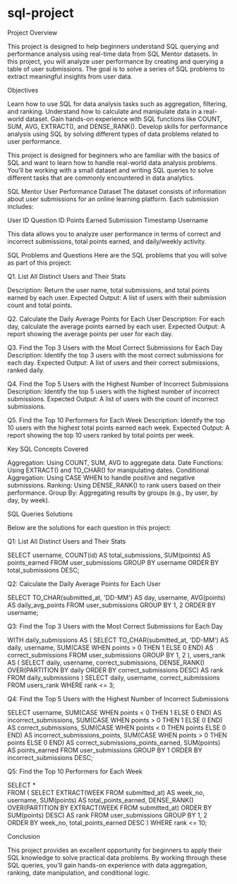 # sql-project

Project Overview

This project is designed to help beginners understand SQL querying and performance analysis using real-time data from SQL Mentor datasets. In this project, you will analyze user performance by creating and querying a table of user submissions. The goal is to solve a series of SQL problems to extract meaningful insights from user data.

Objectives

Learn how to use SQL for data analysis tasks such as aggregation, filtering, and ranking.
Understand how to calculate and manipulate data in a real-world dataset.
Gain hands-on experience with SQL functions like COUNT, SUM, AVG, EXTRACT(), and DENSE_RANK().
Develop skills for performance analysis using SQL by solving different types of data problems related to user performance.


This project is designed for beginners who are familiar with the basics of SQL and want to learn how to handle real-world data analysis problems. You'll be working with a small dataset and writing SQL queries to solve different tasks that are commonly encountered in data analytics.

SQL Mentor User Performance Dataset
The dataset consists of information about user submissions for an online learning platform. Each submission includes:

User ID
Question ID
Points Earned
Submission Timestamp
Username

This data allows you to analyze user performance in terms of correct and incorrect submissions, total points earned, and daily/weekly activity.

SQL Problems and Questions
Here are the SQL problems that you will solve as part of this project:

Q1. List All Distinct Users and Their Stats

Description: Return the user name, total submissions, and total points earned by each user.
Expected Output: A list of users with their submission count and total points.

Q2. Calculate the Daily Average Points for Each User
Description: For each day, calculate the average points earned by each user.
Expected Output: A report showing the average points per user for each day.

Q3. Find the Top 3 Users with the Most Correct Submissions for Each Day
Description: Identify the top 3 users with the most correct submissions for each day.
Expected Output: A list of users and their correct submissions, ranked daily.

Q4. Find the Top 5 Users with the Highest Number of Incorrect Submissions
Description: Identify the top 5 users with the highest number of incorrect submissions.
Expected Output: A list of users with the count of incorrect submissions.

Q5. Find the Top 10 Performers for Each Week
Description: Identify the top 10 users with the highest total points earned each week.
Expected Output: A report showing the top 10 users ranked by total points per week.

Key SQL Concepts Covered

Aggregation: Using COUNT, SUM, AVG to aggregate data.
Date Functions: Using EXTRACT() and TO_CHAR() for manipulating dates.
Conditional Aggregation: Using CASE WHEN to handle positive and negative submissions.
Ranking: Using DENSE_RANK() to rank users based on their performance.
Group By: Aggregating results by groups (e.g., by user, by day, by week).

SQL Queries Solutions

Below are the solutions for each question in this project:

Q1: List All Distinct Users and Their Stats

SELECT 
    username,
    COUNT(id) AS total_submissions,
    SUM(points) AS points_earned
FROM user_submissions
GROUP BY username
ORDER BY total_submissions DESC;


Q2: Calculate the Daily Average Points for Each User


SELECT 
    TO_CHAR(submitted_at, 'DD-MM') AS day,
    username,
    AVG(points) AS daily_avg_points
FROM user_submissions
GROUP BY 1, 2
ORDER BY username;


Q3: Find the Top 3 Users with the Most Correct Submissions for Each Day


WITH daily_submissions AS (
    SELECT 
        TO_CHAR(submitted_at, 'DD-MM') AS daily,
        username,
        SUM(CASE WHEN points > 0 THEN 1 ELSE 0 END) AS correct_submissions
    FROM user_submissions
    GROUP BY 1, 2
),
users_rank AS (
    SELECT 
        daily,
        username,
        correct_submissions,
        DENSE_RANK() OVER(PARTITION BY daily ORDER BY correct_submissions DESC) AS rank
    FROM daily_submissions
)
SELECT 
    daily,
    username,
    correct_submissions
FROM users_rank
WHERE rank <= 3;


Q4: Find the Top 5 Users with the Highest Number of Incorrect Submissions


SELECT 
    username,
    SUM(CASE WHEN points < 0 THEN 1 ELSE 0 END) AS incorrect_submissions,
    SUM(CASE WHEN points > 0 THEN 1 ELSE 0 END) AS correct_submissions,
    SUM(CASE WHEN points < 0 THEN points ELSE 0 END) AS incorrect_submissions_points,
    SUM(CASE WHEN points > 0 THEN points ELSE 0 END) AS correct_submissions_points_earned,
    SUM(points) AS points_earned
FROM user_submissions
GROUP BY 1
ORDER BY incorrect_submissions DESC;


Q5: Find the Top 10 Performers for Each Week


SELECT *  
FROM (
    SELECT 
        EXTRACT(WEEK FROM submitted_at) AS week_no,
        username,
        SUM(points) AS total_points_earned,
        DENSE_RANK() OVER(PARTITION BY EXTRACT(WEEK FROM submitted_at) ORDER BY SUM(points) DESC) AS rank
    FROM user_submissions
    GROUP BY 1, 2
    ORDER BY week_no, total_points_earned DESC
)
WHERE rank <= 10;


Conclusion

This project provides an excellent opportunity for beginners to apply their SQL knowledge to solve practical data problems. By working through these SQL queries, you'll gain hands-on experience with data aggregation, ranking, date manipulation, and conditional logic.
